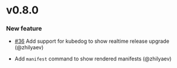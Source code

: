 # v0.8.0

### New feature

* [#36](https://github.com/helmwave/helmwave/issues/36) Add support for kubedog to show realtime release upgrade (@zhilyaev)

* Add `manifest` command to show rendered manifests (@zhilyaev)
